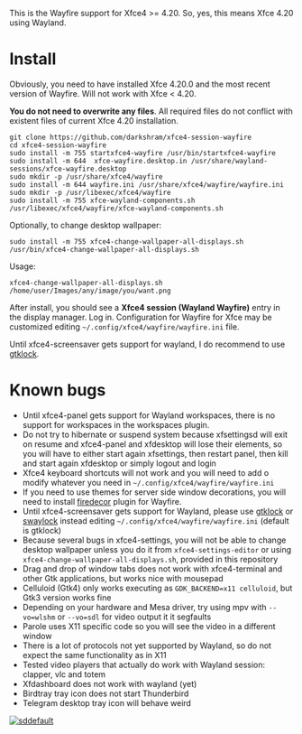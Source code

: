 This is the Wayfire support for Xfce4 >= 4.20. So, yes, this means Xfce 4.20 using Wayland.

# Install

Obviously, you need to have installed Xfce 4.20.0 and the most recent version of Wayfire. Will not work with Xfce < 4.20.

**You do not need to overwrite any files**. All required files do not conflict with existent files of current Xfce 4.20 installation.

```
git clone https://github.com/darkshram/xfce4-session-wayfire
cd xfce4-session-wayfire
sudo install -m 755 startxfce4-wayfire /usr/bin/startxfce4-wayfire
sudo install -m 644  xfce-wayfire.desktop.in /usr/share/wayland-sessions/xfce-wayfire.desktop
sudo mkdir -p /usr/share/xfce4/wayfire
sudo install -m 644 wayfire.ini /usr/share/xfce4/wayfire/wayfire.ini
sudo mkdir -p /usr/libexec/xfce4/wayfire
sudo install -m 755 xfce-wayland-components.sh /usr/libexec/xfce4/wayfire/xfce-wayland-components.sh
```

Optionally, to change desktop wallpaper:

```
sudo install -m 755 xfce4-change-wallpaper-all-displays.sh /usr/bin/xfce4-change-wallpaper-all-displays.sh
```

Usage:
```
xfce4-change-wallpaper-all-displays.sh /home/user/Images/any/image/you/want.png
```

After install, you should see a **Xfce4 session (Wayland Wayfire)** entry in the display manager. Log in. Configuration for Wayfire for Xfce may be customized editing `~/.config/xfce4/wayfire/wayfire.ini` file.

Until xfce4-screensaver gets support for wayland, I do recommend to use [gtklock](https://github.com/jovanlanik/gtklock).

# Known bugs

  - Until xfce4-panel gets support for Wayland workspaces, there is no support for workspaces in the workspaces plugin.
  - Do not try to hibernate or suspend system because xfsettingsd will exit on resume and xfce4-panel and xfdesktop will lose their elements, so you will have to either start again xfsettings, then restart panel, then kill and start again xfdesktop or simply logout and login
  - Xfce4 keyboard shortcuts will not work and you will need to add o modify whatever you need in `~/.config/xfce4/wayfire/wayfire.ini`
  - If you need to use themes for server side window decorations, you will need to install [firedecor](https://github.com/AhoyISki/Firedecor) plugin for Wayfire.
  - Until xfce4-screensaver gets support for Wayland, please use [gtklock](https://github.com/jovanlanik/gtklock) or [swaylock](https://github.com/swaywm/swaylock) instead editing `~/.config/xfce4/wayfire/wayfire.ini` (default is gtklock)
  - Because several bugs in xfce4-settings, you will not be able to change desktop wallpaper unless you do it from `xfce4-settings-editor` or using `xfce4-change-wallpaper-all-displays.sh`, provided in this repository
  - Drag and drop of window tabs does not work with xfce4-terminal and other Gtk applications, but works nice with mousepad
  - Celluloid (Gtk4) only works executing as `GDK_BACKEND=x11 celluloid`, but Gtk3 version works fine
  - Depending on your hardware and Mesa driver, try using mpv with `--vo=wlshm` or `--vo=sdl` for video output it it segfaults
  - Parole uses X11 specific code so you will see the video in a different window
  - There is a lot of protocols not yet supported by Wayland, so do not expect the same functionality as in X11
  - Tested video players that actually do work with Wayland session: clapper, vlc and totem
  - Xfdashboard does not work with wayland (yet)
  - Birdtray tray icon does not start Thunderbird
  - Telegram desktop tray icon will behave weird

[![sddefault](https://github.com/user-attachments/assets/e8cd9c63-8df0-4d45-819b-d3243a696a3d)](https://www.youtube.com/watch?v=laFQBWlVEKw)
